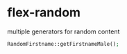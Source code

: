 flex-random
===========

multiple generators for random content

```php
RandomFirstname::getFirstnameMale();

```